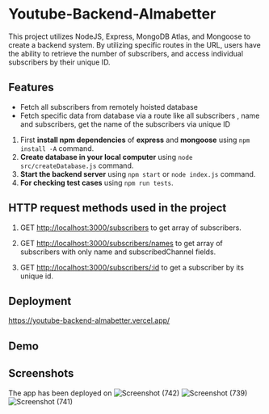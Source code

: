 # Youtube-Backend-Almabetter

This project utilizes NodeJS, Express, MongoDB Atlas, and Mongoose to create a backend system. By utilizing specific routes in the URL, users have the ability to retrieve the number of subscribers, and access individual subscribers by their unique ID.

## Features

- Fetch all subscribers from remotely hoisted database
- Fetch specific data from database via a route like all subscribers , name and subscribers, get the name of the subscribers via unique ID 

1. First **install npm dependencies** of **express** and **mongoose** using `npm install -A` command.
2. **Create database in your local computer** using `node src/createDatabase.js` command.
3. **Start the backend server** using `npm start` or `node index.js` command. 
3. **For checking test cases** using `npm run tests`.

## HTTP request methods used in the project
1. GET [http://localhost:3000/subscribers](http://localhost:3000/subscribers) to get array of subscribers.

2. GET [http://localhost:3000/subscribers/names](http://localhost:3000/subscribers/names) to get array of subscribers with only name and subscribedChannel fields.

3. GET [http://localhost:3000/subscribers/:id](http://localhost:3000/subscribers/:id) to get a subscriber by its unique id.


## Deployment

https://youtube-backend-almabetter.vercel.app/

## Demo



## Screenshots

The app has been deployed on ![Screenshot (742)](https://user-images.githubusercontent.com/109723638/212341828-4c2c9929-958e-47aa-bcaa-2ce0a535f3be.png)
![Screenshot (739)](https://user-images.githubusercontent.com/109723638/212341838-1de258d0-a634-42f7-82e6-d32ac60a0763.png)
![Screenshot (741)](https://user-images.githubusercontent.com/109723638/212341845-f82a0aff-1631-4479-aadc-142995af2324.png)
